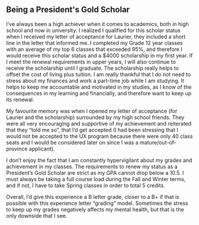 ## Being a President's Gold Scholar

I’ve always been a high achiever when it comes to academics, both in high school and now in university. I realized I qualified for this scholar status when I received my letter of acceptance for Laurier, they included a short line in the letter that informed me. I completed my Grade 12 year classes with an average of my top 6 classes that exceeded 95%, and therefore I would receive this scholar status and a $4000 scholarship in my first year. If I meet the renewal requirements in upper years, I will also continue to receive the scholarship until I graduate. The scholarship really helps to offset the cost of living plus tuition. I am really thankful that I do not need to stress about my finances and work a part-time job while I am studying. It helps to keep me accountable and motivated in my studies, as I know of the consequences in my learning and financially, and therefore want to keep up its renewal.

My favourite memory was when I opened my letter of acceptance (for Laurier and the scholarship) surrounded by my high school friends. They were all very encouraging and supportive of my achievement and reiterated that they “told me so”, that I’d get accepted (I had been stressing that I would not be accepted to the UX program because there were only 40 class seats and I would be considered later on since I was a mature/out-of-province applicant). 

I don’t enjoy the fact that I am constantly hypervigilant about my grades and achievement in my classes. The requirements to renew my status as a President’s Gold Scholar are strict as my GPA cannot drop below a 10.5. I must always be taking a full course load during the Fall and Winter terms, and if not, I have to take Spring classes in order to total 5 credits.

Overall, I’d give this experience a B letter grade, closer to a B+ if that is possible with this experience letter “grading” model. Sometimes the stress to keep up my grades negatively affects my mental health, but that is the only downside that I see.
